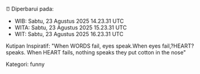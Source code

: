 ⏰ Diperbarui pada:
- WIB: Sabtu, 23 Agustus 2025 14.23.31 UTC
- WITA: Sabtu, 23 Agustus 2025 15.23.31 UTC
- WIT: Sabtu, 23 Agustus 2025 16.23.31 UTC

Kutipan Inspiratif:
"When WORDS fail, eyes speak.When eyes fail,?HEART? speaks. When HEART fails, nothing speaks they put cotton in the nose"


Kategori: funny

